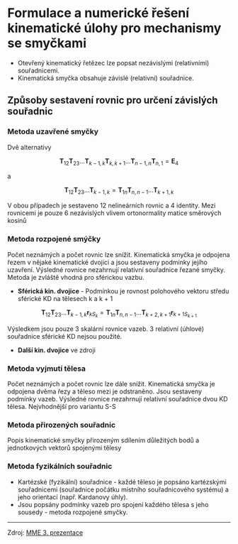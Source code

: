 Formulace a numerické řešení kinematické úlohy pro mechanismy se smyčkami
=========================================================================
- Otevřený kinematický řetězec lze popsat nezávislými
(relativními) souřadnicemi.
- Kinematická smyčka obsahuje závislé (relativní)
souřadnice.

## Způsoby sestavení rovnic pro určení závislých souřadnic

### Metoda uzavřené smyčky
Dvě alternativy
```math
\bm{T}_{12} \bm{T}_{23} \ldots \bm{T}_{k-1, k} \bm{T}_{k, k+1} \ldots \bm{T}_{n-1, n} \bm{T}_{n, 1}= \bm{E}_{4}
```
a
```math
\bm{T}_{12} \bm{T}_{23} \ldots \bm{T}_{k-1, k}= \bm{T}_{1 n} \bm{T}_{n, n-1} \ldots \bm{T}_{k+1, k}
```
V obou případech je sestaveno 12 nelineárních rovnic a 4 identity. Mezi
rovnicemi je pouze 6 nezávislých vlivem ortonormality matice směrových
kosinů

### Metoda rozpojené smýčky
Počet neznámých a počet rovnic lze snížit. Kinematická smyčka je
odpojena řezem v nějaké kinematické dvojici a jsou sestaveny podmínky
jejího uzavření. Výsledné rovnice nezahrnují relativní souřadnice řezané
smyčky. Metoda je zvláště vhodná pro sférickou vazbu.

- **Sférická kin. dvojice** - Podmínkou je rovnost polohového vektoru středu sférické KD na tělesech k a k + 1
```math
\bm{T}_{12} \bm{T}_{23} \ldots \bm{T}_{k-1, k} \bm{r}_{k S_{k}}= \bm{T}_{1 n} \bm{T}_{n, n-1} \ldots \bm{T}_{k+2, k+1} \bm{r}_{k+1 S_{k+1}}
```
Výsledkem jsou pouze 3 skalární rovnice vazeb. 3 relativní (úhlové)
souřadnice sférické KD nejsou použité.
- **Další kin. dvojice** ve zdroji

### Metoda vyjmutí tělesa
Počet neznámých a počet rovnic lze dále snížit. Kinematická smyčka je
odpojena dvěma řezy a těleso mezi je odstraněno. Jsou sestaveny
podmínky vazeb. Výsledné rovnice nezahrnují relativní souřadnice dvou
KD tělesa. Nejvhodnější pro variantu S-S

### Metoda přirozených souřadnic
Popis kinematické smyčky přirozeným sdílením důležitých bodů a
jednotkových vektorů spojenými tělesy

### Metoda fyzikálních souřadnic
- Kartézské (fyzikální) souřadnice - každé těleso je popsáno
kartézskými souřadnicemi (souřadnice počátku místního
souřadnicového systému) a jeho orientací (např. Kardanovy úhly).
- Jsou popsány podmínky vazeb pro spojení každého tělesa s jeho
sousedy - metoda rozpojené smyčky.

---
Zdroj: [MME 3. prezentace](MME3.pdf)